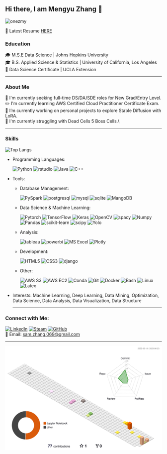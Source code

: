 ## Hi there, I am Mengyu Zhang 👋
<p align="left"> <img src="https://komarev.com/ghpvc/?username=onaezmy&label=Profile%20Views&color=brightgreen&style=flat" alt="onezmy" /> </p>

📘 Latest Resume [HERE](https://github.com/onezmy/onezmy/blob/b77b7c24933fb18f88ce5e6d98cdc9e68b9d6efe/Resume_MZ_ds.pdf) 

### Education
🎓 M.S.E Data Science | Johns Hopkins University\
🎓 B.S. Applied Science & Statistics | University of California, Los Angeles\
📑 Data Science Certificate | UCLA Extension

****
### About Me
🔭 I'm currently seeking full-time DS/DA/SDE roles for New Grad/Entry Level.\
✏️ I'm currently learning AWS Certified Cloud Practitioner Certificate Exam.\
🌱 I’m currently working on personal projects to explore Stable Diffusion with LoRA.\
👾 I'm currently struggling with Dead Cells 5 Boss Cells.\

****
### Skills
![Top Langs](https://github-readme-stats.vercel.app/api/top-langs/?username=onezmy&layout=compact&theme=shadow_green)
- Programming Languages:
  
     ![Python](https://img.shields.io/badge/Python-3373A7?style=flat&logo=python&logoColor=white)
![rstudio](https://img.shields.io/badge/Rstudio-75AADB?style=flat&logo=R&logoColor=#white)
![Java](https://img.shields.io/badge/java-red?style=flat&logoColor=#white)
![C++](https://img.shields.io/badge/C++-00599C?style=flat&logo=cplusplus&logoColor=#white)


- Tools:
  - Database Management:
    
      ![PySpark](https://img.shields.io/badge/PySpark-E25A1C?style=flat&logo=apachespark&logoColor=white)
      ![postgresql](https://img.shields.io/badge/PostgreSQL-4169E1?style=flat&logo=postgresql&logoColor=white)
      ![mysql](https://img.shields.io/badge/MySQL-4479A1?style=flat&logo=mysql&logoColor=white)
      ![sqlite](https://img.shields.io/badge/SQLite-003B57?style=flat&logo=sqlite&logoColor=white)
      ![MangoDB](https://img.shields.io/badge/MongoDB-47A248?style=flat&logo=mongodb&logoColor=white)
  - Data Science & Machine Learning:

      ![Pytorch](https://img.shields.io/badge/PyTorch-EE4C2C?style=flat&logo=pytorch&logoColor=white)
      ![TensorFlow](https://img.shields.io/badge/TensorFlow-FF6F00?style=flat&logo=tensorflow&logoColor=white)
      ![Keras](https://img.shields.io/badge/Keras-D00000?style=flat&logo=keras&logoColor=white)
      ![OpenCV](https://img.shields.io/badge/opencv-5C3EE8?style=flat&logo=opencv&logoColor=white)
      ![spacy](https://img.shields.io/badge/spaCy-09A3D5?style=flat&logo=spacy&logoColor=white)
      ![Numpy](https://img.shields.io/badge/NumPy-013243?style=flat&logo=numpy&logoColor=white)
      ![Pandas](https://img.shields.io/badge/Pandas-150458?style=flat&logo=pandas&logoColor=white)
      ![scikit-learn](https://img.shields.io/badge/scikit--learn-F7931E?style=flat&logo=scikit-learn&logoColor=white)
      ![scipy](https://img.shields.io/badge/SciPy-8CAAE6?style=flat&logo=scipy&logoColor=white)
      ![Yolo](https://img.shields.io/badge/YOLO-00FFFF?style=flat&logo=yolo&logoColor=white)
  - Analysis:
 
      ![tableau](https://img.shields.io/badge/Tableau-E97627?style=flat&logo=tableau&logoColor=white)
      ![powerbi](https://img.shields.io/badge/Power_BI-F2C811?style=flat&logo=powerbi&logoColor=white)
      ![MS Excel](https://img.shields.io/badge/MS_Excel-217346?style=flat&logo=microsoftexcel&logoColor=white)
      ![Plotly](https://img.shields.io/badge/Plotly-3F4F75?style=flat&logo=plotly&logoColor=white)
    
  - Development:
    
      ![HTML5](https://img.shields.io/badge/HTML5-E34F26?style=flat&logo=html5&logoColor=white)
      ![CSS3](https://img.shields.io/badge/CSS3-1572B6?style=flat&logo=css3&logoColor=white)
      ![django](https://img.shields.io/badge/Django-092E20?style=flat&logo=django&logoColor=white)
    
  - Other:
      
      ![AWS S3](https://img.shields.io/badge/AWS_S3-569A31?style=flat&logo=amazons3&logoColor=white)
      ![AWS EC2](https://img.shields.io/badge/AWS_EC2-FF9900?style=flat&logo=amazonec2&logoColor=white)
      ![Conda](https://img.shields.io/badge/Conda-44A833?style=flat&logo=anaconda&logoColor=white)
      ![Git](https://img.shields.io/badge/Git-F05032?style=flat&logo=git&logoColor=white)
      ![Docker](https://img.shields.io/badge/Docker-2496ED?style=flat&logo=docker&logoColor=white)
      ![Bash](https://img.shields.io/badge/Bash-4EAA25?style=flat&logo=gnubash&logoColor=white)
      ![Linux](https://img.shields.io/badge/Linux-FCC624?style=flat&logo=linux&logoColor=white)
      ![Latex](https://img.shields.io/badge/LaTex-008080?style=flat&logo=latex&logoColor=white)
- Interests:
  Machine Learning, Deep Learning, Data Mining, Optimization, Data Science, Data Analysis, Data Visualization, Data Structure

  ****

### Connect with Me:
[![LinkedIn](https://img.shields.io/badge/LinkedIn-0A66C2?style=flat&logo=linkedin&logoColor=#white)](https://www.linkedin.com/in/sam-zhang-mengyu/)
[![Steam](https://img.shields.io/badge/Steam-000000?style=flat&logo=steam&logoColor=#white)](https://steamcommunity.com/id/onezmy/)
[![GitHub](https://img.shields.io/badge/GitHub-181717?style=flat&logo=github&logoColor=#white)](https://github.com/onezmy)\
📧 Email: sam.zhang.069@gmail.com

  ****
  ![Contributions in 3D](/profile-3d-contrib/profile-south-season-animate.svg)

 
